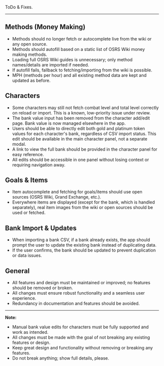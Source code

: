 ToDo & Fixes.

---

## Methods (Money Making)
- Methods should no longer fetch or autocomplete live from the wiki or any open source.
- Methods should autofill based on a static list of OSRS Wiki money making methods.
- Loading full OSRS Wiki guides is unnecessary; only method names/details are imported if needed.
- If autofill fails, fallback to fetching/importing from the wiki is possible.
- MPH (methods per hour) and all existing method data are kept and updated as before.

## Characters
- Some characters may still not fetch combat level and total level correctly on reload or import. This is a known, low-priority issue under review.
- The bank value input has been removed from the character add/edit page. Bank value is now managed elsewhere in the app.
- Users should be able to directly edit both gold and platinum token values for each character's bank, regardless of CSV import status. This edit should be available in the main character panel, not a separate modal.
- A link to view the full bank should be provided in the character panel for easy reference.
- All edits should be accessible in one panel without losing context or requiring navigation away.

## Goals & Items
- Item autocomplete and fetching for goals/items should use open sources (OSRS Wiki, Grand Exchange, etc.).
- Everywhere items are displayed (except for the bank, which is handled separately), real item images from the wiki or open sources should be used or fetched.

## Bank Import & Updates
- When importing a bank CSV, if a bank already exists, the app should prompt the user to update the existing bank instead of duplicating data.
- If the user confirms, the bank should be updated to prevent duplication or data issues.

## General
- All features and design must be maintained or improved; no features should be removed or broken.
- All changes must ensure robust functionality and a seamless user experience.
- Redundancy in documentation and features should be avoided.

---

**Note:**
- Manual bank value edits for characters must be fully supported and work as intended.
- All changes must be made with the goal of not breaking any existing features or design.
- Keep great design and functionality without removing or breaking any features.
- Do not break anything; show full details, please.
